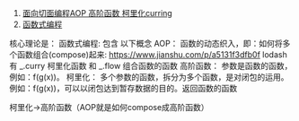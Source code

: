 1. [面向切面编程AOP 高阶函数 柯里化curring](https://blog.csdn.net/q3254421/article/details/88117207?utm_medium=distribute.pc_relevant.none-task-blog-BlogCommendFromMachineLearnPai2-1.channel_param&depth_1-utm_source=distribute.pc_relevant.none-task-blog-BlogCommendFromMachineLearnPai2-1.channel_param)
2. [函数式编程](https://www.jianshu.com/p/a5131f3dfb0f)

核心理论是：
函数式编程: 包含 以下概念
AOP：
    函数的动态织入，即：如何将多个函数组合(compose)起来: https://www.jianshu.com/p/a5131f3dfb0f
    lodash 有 _.curry 柯里化函数 和 _.flow 组合函数的函数
高阶函数：
    参数是函数的函数，例如：f(g(x))。
柯里化：
    多个参数的函数，拆分为多个函数，是对闭包的运用。例如：f(g(x))，可以以闭包达到暂存数据的目的。返回函数的函数

柯里化->高阶函数（AOP就是如何compose成高阶函数）